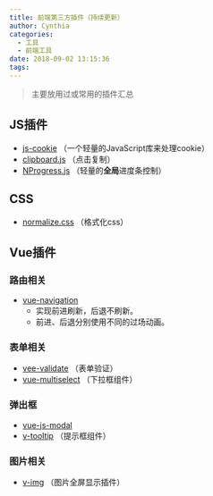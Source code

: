 ```yaml
---
title: 前端第三方插件（持续更新）
author: Cynthia
categories:
  - 工具
  - 前端工具
date: 2018-09-02 13:15:36
tags:
---
```


>  主要放用过或常用的插件汇总

<!--more-->

## JS插件

- [js-cookie](https://www.baidu.com/s?ie=utf-8&f=8&rsv_bp=1&tn=baidu&wd=js-cookie&oq=vue-js-modal&rsv_pq=b3831c4400006399&rsv_t=a31fsazUzRuxTpF5KWAoTrfvJSoMiliKTZ9scIwAUvNnaJkuKLiw2sPZiEs&rqlang=cn&rsv_enter=1&inputT=647&rsv_n=2&rsv_sug3=4&bs=vue-js-modal) （一个轻量的JavaScript库来处理cookie）
- [clipboard.js](https://www.baidu.com/s?ie=utf-8&f=8&rsv_bp=1&tn=baidu&wd=clipboard&oq=express%25E4%25B9%25A6%25E7%25B1%258D&rsv_pq=d915ef7400024d99&rsv_t=7d2aEHq3%2FOC2YdLgXT%2BasHo6VTX9zuQ8OZJL3nHPYaCeq7ZRJQH9xV9y1qk&rqlang=cn&rsv_enter=1&inputT=914&rsv_n=2&rsv_sug3=15&rsv_sug1=11&rsv_sug7=100&rsv_sug2=0&rsv_sug4=915)   （点击复制）
- [NProgress.js](http://ricostacruz.com/nprogress/)   （轻量的**全局**进度条控制）





## CSS

- [normalize.css](http://necolas.github.io/normalize.css/)  （格式化css）







## Vue插件



### 路由相关

- [vue-navigation](http://www.hangge.com/blog/cache/detail_2133.html)
  - 实现前进刷新，后退不刷新。
  - 前进、后退分别使用不同的过场动画。





### 表单相关

- [vee-validate](https://www.baidu.com/s?ie=utf-8&f=8&rsv_bp=1&tn=baidu&wd=vee-validate&oq=this.%2524validator.&rsv_pq=f843a7f400005242&rsv_t=d8c98pUT5Da4lyJVCEbe06naY8XAJKNZnNYi39mpboaLBRmMOUafIWLhUNc&rqlang=cn&rsv_enter=1&inputT=721&rsv_n=2&rsv_sug3=6&rsv_sug1=4&rsv_sug7=100&rsv_sug2=0&rsv_sug4=721)   （表单验证）
- [vue-multiselect](https://github.com/monterail/vue-multiselect)  （下拉框组件）



### 弹出框

- [vue-js-modal](https://www.baidu.com/s?ie=utf-8&f=8&rsv_bp=1&tn=baidu&wd=vue-js-modal&oq=modal&rsv_pq=a51308d00000be2a&rsv_t=d788FFBxIw8wNDuftw3wZO1Bt8SOAyIrNT42JK6MUnMCju%2B5F22R6XpgyOQ&rqlang=cn&rsv_enter=1&inputT=647&rsv_n=2&rsv_sug3=3&rsv_sug2=0&rsv_sug4=648)
- [v-tooltip](https://github.com/Akryum/v-tooltip#readme)   （提示框组件）



### 图片相关

- [v-img](https://www.npmjs.com/package/v-img)   （图片全屏显示插件）








